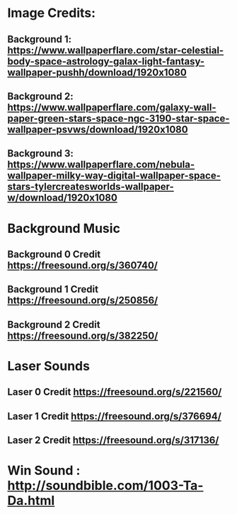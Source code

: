 # Image Credits:
## Background 1: https://www.wallpaperflare.com/star-celestial-body-space-astrology-galax-light-fantasy-wallpaper-pushh/download/1920x1080
## Background 2: https://www.wallpaperflare.com/galaxy-wall-paper-green-stars-space-ngc-3190-star-space-wallpaper-psvws/download/1920x1080
## Background 3: https://www.wallpaperflare.com/nebula-wallpaper-milky-way-digital-wallpaper-space-stars-tylercreatesworlds-wallpaper-w/download/1920x1080

# Background Music
## Background 0 Credit https://freesound.org/s/360740/
## Background 1 Credit https://freesound.org/s/250856/
## Background 2 Credit https://freesound.org/s/382250/

# Laser Sounds 
## Laser 0 Credit https://freesound.org/s/221560/
## Laser 1 Credit https://freesound.org/s/376694/
## Laser 2 Credit https://freesound.org/s/317136/

# Win Sound : http://soundbible.com/1003-Ta-Da.html